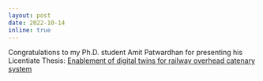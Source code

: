 ```yaml
---
layout: post
date: 2022-10-14
inline: true
---
```



Congratulations to my Ph.D. student Amit Patwardhan for presenting his Licentiate Thesis: <a href="https://www.diva-portal.org/smash/record.jsf?pid=diva2%3A1690074&dswid=-8368"> Enablement of digital twins for railway overhead catenary system </a> 
     